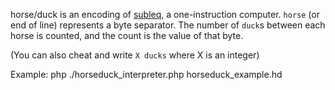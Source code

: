 horse/duck is an encoding of [subleq](https://esolangs.org/wiki/Subleq), a one-instruction 
computer. `horse` (or end of line) represents a byte separator. The number of `duck`s 
between  each horse is counted, and the count is the value of that byte.

(You can also cheat and write `X ducks` where X is an integer)

Example: php ./horseduck_interpreter.php horseduck_example.hd
